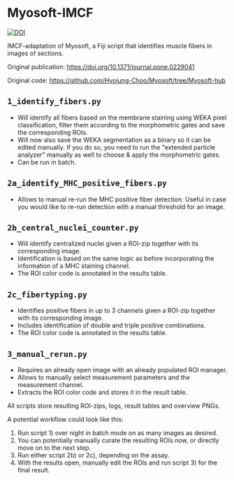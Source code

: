 # Myosoft-IMCF

[![DOI](https://zenodo.org/badge/483179415.svg)](https://zenodo.org/badge/latestdoi/483179415)

IMCF-adaptation of Myosoft, a Fiji script that identifies muscle fibers in
images of sections.

Original publication: <https://doi.org/10.1371/journal.pone.0229041>

Original code: <https://github.com/Hyojung-Choo/Myosoft/tree/Myosoft-hub>

## `1_identify_fibers.py`

- Will identify all fibers based on the membrane staining using WEKA pixel
  classification, filter them according to the morphometric gates and save the
  corresponding ROIs.
- Will now also save the WEKA segmentation as a binary so it can be edited
  manually. If you do so, you need to run the "extended particle analyzer"
  manually as well to choose & apply the morphometric gates.
- Can be run in batch.

## `2a_identify_MHC_positive_fibers.py`

- Allows to manual re-run the MHC positive fiber detection. Useful in case you
  would like to re-run detection with a manual threshold for an image.

## `2b_central_nuclei_counter.py`

- Will identify centralized nuclei given a ROI-zip together with its
  corresponding image.
- Identification is based on the same logic as before incorporating the
  information of a MHC staining channel.
- The ROI color code is annotated in the results table.

## `2c_fibertyping.py`

- Identifies positive fibers in up to 3 channels given a ROI-zip together with
  its corresponding image.
- Includes identification of double and triple positive combinations.
- The ROI color code is annotated in the results table.

## `3_manual_rerun.py`

- Requires an already open image with an already populated ROI manager.
- Allows to manually select measurement parameters and the measurement channel.
- Extracts the ROI color code and stores it in the result table.

All scripts store resulting ROI-zips, logs, result tables and overview PNGs.

A potential workflow could look like this:

1. Run script 1) over night in batch mode on as many images as desired.
2. You can potentially manually curate the resulting ROIs now, or directly move
   on to the next step.
3. Run either script 2b) or 2c), depending on the assay.
4. With the results open, manually edit the ROIs and run script 3) for the final
   result.

